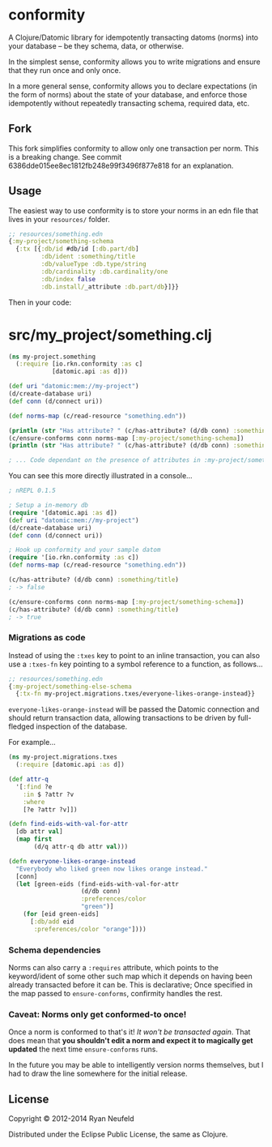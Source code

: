 # conformity

A Clojure/Datomic library for idempotently transacting datoms (norms) into your database – be they schema, data, or otherwise.

In the simplest sense, conformity allows you to write migrations and ensure that they run once and only once.

In a more general sense, conformity allows you to declare expectations (in the form of norms) about the state of your database, and enforce those idempotently without repeatedly transacting schema, required data, etc.

## Fork

This fork simplifies conformity to allow only one transaction per norm. This is a breaking change. See commit 6386dde015ee8ec1812fb248e99f3496f877e818 for an explanation.

## Usage

The easiest way to use conformity is to store your norms in an edn file that lives in your `resources/` folder.

```clojure
;; resources/something.edn
{:my-project/something-schema
  {:tx [{:db/id #db/id [:db.part/db]
         :db/ident :something/title
         :db/valueType :db.type/string
         :db/cardinality :db.cardinality/one
         :db/index false
         :db.install/_attribute :db.part/db}]}}
```
Then in your code:
# src/my_project/something.clj
```clojure
(ns my-project.something
  (:require [io.rkn.conformity :as c]
            [datomic.api :as d]))

(def uri "datomic:mem://my-project")
(d/create-database uri)
(def conn (d/connect uri))

(def norms-map (c/read-resource "something.edn"))

(println (str "Has attribute? " (c/has-attribute? (d/db conn) :something/title)))
(c/ensure-conforms conn norms-map [:my-project/something-schema])
(println (str "Has attribute? " (c/has-attribute? (d/db conn) :something/title)))

; ... Code dependant on the presence of attributes in :my-project/something-schema
```
You can see this more directly illustrated in a console…
```clojure
; nREPL 0.1.5

; Setup a in-memory db
(require '[datomic.api :as d])
(def uri "datomic:mem://my-project")
(d/create-database uri)
(def conn (d/connect uri))

; Hook up conformity and your sample datom
(require '[io.rkn.conformity :as c])
(def norms-map (c/read-resource "something.edn"))

(c/has-attribute? (d/db conn) :something/title)
; -> false

(c/ensure-conforms conn norms-map [:my-project/something-schema])
(c/has-attribute? (d/db conn) :something/title)
; -> true
```

### Migrations as code

Instead of using the `:txes` key to point to an inline transaction, you can also use a `:txes-fn` key pointing to a symbol reference to a function, as follows...

```clojure
;; resources/something.edn
{:my-project/something-else-schema
  {:tx-fn my-project.migrations.txes/everyone-likes-orange-instead}}
```

`everyone-likes-orange-instead` will be passed the Datomic connection and should return transaction data, allowing transactions to be driven by full-fledged inspection of the database.

For example...

```clojure
(ns my-project.migrations.txes
  (:require [datomic.api :as d])

(def attr-q
  '[:find ?e
    :in $ ?attr ?v
    :where
    [?e ?attr ?v]])

(defn find-eids-with-val-for-attr
  [db attr val]
  (map first
       (d/q attr-q db attr val)))

(defn everyone-likes-orange-instead
  "Everybody who liked green now likes orange instead."
  [conn]
  (let [green-eids (find-eids-with-val-for-attr
                    (d/db conn)
                    :preferences/color
                    "green")]
    (for [eid green-eids]
      [:db/add eid
       :preferences/color "orange"])))
```


### Schema dependencies

Norms can also carry a `:requires` attribute, which points to the keyword/ident of some other such map which it depends on having been already transacted before it can be. This is declarative; Once specified in the map passed to `ensure-conforms`, confirmity handles the rest.

### Caveat: Norms only get conformed-to once!

Once a norm is conformed to that's it! *It won't be transacted again*. That does mean that **you shouldn't edit a norm and expect it to magically get updated** the next time `ensure-conforms` runs.

In the future you may be able to intelligently version norms themselves, but I had to draw the line somewhere for the initial release.

## License

Copyright © 2012-2014 Ryan Neufeld

Distributed under the Eclipse Public License, the same as Clojure.
